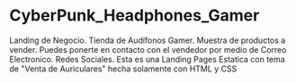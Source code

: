 # CyberPunk_Headphones_Gamer
Landing de Negocio. Tienda de Audífonos Gamer. Muestra de productos a vender. Puedes ponerte en contacto con el vendedor por medio de Correo Electronico. Redes Sociales.
Esta es una Landing Pages Estatica con tema de "Venta de Auriculares" hecha solamente con HTML y CSS
